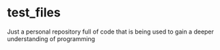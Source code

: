 # test_files
Just a personal repository full of code that is being used to gain a deeper understanding of programming

